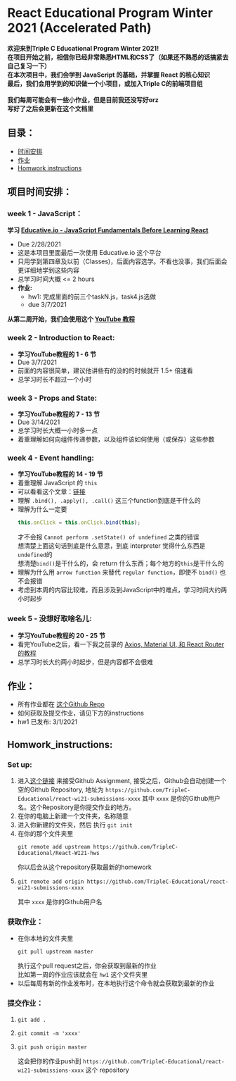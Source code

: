 # React Educational Program Winter 2021 (Accelerated Path)

**欢迎来到Triple C Educational Program Winter 2021!**  
**在项目开始之前，相信你已经非常熟悉HTML和CSS了（如果还不熟悉的话搞紧去自己复习一下）**  
**在本次项目中，我们会学到 JavaScript 的基础，并掌握 React 的核心知识**  
**最后，我们会用学到的知识做一个小项目，或加入Triple C的前端项目组**  
<br>
**我们每周可能会有一些小作业，但是目前我还没写好orz**  
**写好了之后会更新在这个文档里** 

## 目录：
- [时间安排](#项目时间安排)
- [作业](#作业)
- [Homwork instructions](#Homwork_instructions)

## 项目时间安排：
### week 1 - JavaScript：
**学习 [Educative.io - JavaScript Fundamentals Before Learning React](https://www.educative.io/courses/javascript-fundamentals-before-learning-react)**
- Due 2/28/2021
- 这是本项目里面最后一次使用 Educative.io 这个平台
- 只用学到第四章及以前（Classes)，后面内容选学。不看也没事，我们后面会更详细地学到这些内容
- 总学习时间大概 <= 2 hours
- **作业:**
    - hw1: 完成里面的前三个taskN.js，task4.js选做
    - due 3/7/2021 

**从第二周开始，我们会使用这个 [YouTube 教程](https://www.youtube.com/watch?v=QFaFIcGhPoM&list=PLC3y8-rFHvwgg3vaYJgHGnModB54rxOk3&ab_channel=Codevolution)**
### week 2 - Introduction to React:
- **学习YouTube教程的 1 - 6 节**  
- Due 3/7/2021
- 前面的内容很简单，建议他讲些有的没的的时候就开 1.5+ 倍速看
- 总学习时长不超过一个小时

### week 3 - Props and State:
- **学习YouTube教程的 7 - 13 节**  
- Due 3/14/2021
- 总学习时长大概一小时多一点
- 着重理解如何向组件传递参数，以及组件该如何使用（或保存）这些参数

### week 4 - Event handling:
- **学习YouTube教程的 14 - 19 节**  
- 着重理解 JavaScript 的 ```this```
- 可以看看这个文章：[链接](https://www.javascripttutorial.net/javascript-this/)
- 理解 ```.bind(), .apply(), .call()``` 这三个function到底是干什么的
- 理解为什么一定要
    ```javascript
    this.onClick = this.onClick.bind(this);
    ```
    才不会报 ```Cannot perform .setState() of undefined``` 之类的错误  
    想清楚上面这句话到底是什么意思，到底 interpreter 觉得什么东西是```undefined```的  
    想清楚```bind()```是干什么的，会 return 什么东西；每个地方的```this```是干什么的
- 理解为什么用 ```arrow function``` 来替代 ```regular function```，即使不 ```bind()``` 也不会报错
- 考虑到本周的内容比较难，而且涉及到JavaScript中的难点，学习时间大约两小时起步


### week 5 - 没想好取啥名儿:
- **学习YouTube教程的 20 - 25 节**  
- 看完YouTube之后，看一下我之前录的 [Axios, Material UI, 和 React Router 的教程](https://drive.google.com/file/d/1qfohK3fd6cu3AfuOaqx1CtFZw2rXGfYR/view?usp=sharing)
- 总学习时长大约两小时起步，但是内容都不会很难  

## 作业：
 - 所有作业都在 [这个Github Repo](https://github.com/TripleC-Educational/React-WI21-hws)
 - 如何获取及提交作业，请见下方的instructions
 - hw1 已发布: 3/1/2021

## Homwork_instructions: 
### Set up:
1. 进入[这个链接](https://classroom.github.com/a/efxXn9i9) 来接受Github Assignment, 接受之后，Github会自动创建一个空的Github Repository, 地址为 ```https://github.com/TripleC-Educational/react-wi21-submissions-xxxx``` 其中 ```xxxx``` 是你的Github用户名。这个Repository是你提交作业的地方。
2. 在你的电脑上新建一个文件夹，名称随意
3. 进入你新建的文件夹，然后 执行 ```git init```
4. 
    在你的那个文件夹里
    ```
    git remote add upstream https://github.com/TripleC-Educational/React-WI21-hws
    ```
    你以后会从这个repository获取最新的homework
5. 
    ```
    git remote add origin https://github.com/TripleC-Educational/react-wi21-submissions-xxxx
    ```
    其中 ```xxxx``` 是你的Github用户名

### 获取作业：
- 在你本地的文件夹里
    ```
    git pull upstream master
    ```
    执行这个pull request之后，你会获取到最新的作业  
    比如第一周的作业应该就会在 ```hw1``` 这个文件夹里
- 以后每周有新的作业发布时，在本地执行这个命令就会获取到最新的作业

### 提交作业：
1. 
    ```
    git add .
    ```
2. 
    ```
    git commit -m 'xxxx'
    ```
3. 
    ```
    git push origin master
    ```
    这会把你的作业push到 ```https://github.com/TripleC-Educational/react-wi21-submissions-xxxx``` 这个 repository